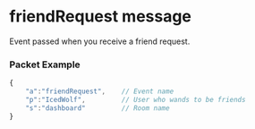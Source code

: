 # friendRequest message

Event passed when you receive a friend request.

### Packet Example
```js
{
	"a":"friendRequest", 	// Event name
	"p":"IcedWolf",  		// User who wands to be friends
	"s":"dashboard" 		// Room name
}
```

